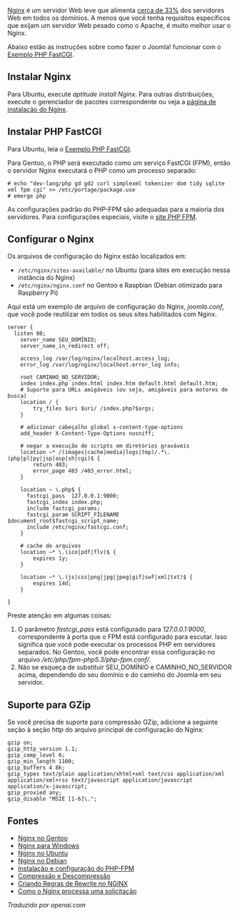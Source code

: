 <!-- Filename: Nginx / Display title: Nginx -->

<a href="http://nginx.org/"
rel="nofollow noreferrer noopener">Nginx</a> é um servidor Web leve que alimenta 
<a href="https://en.wikipedia.org/wiki/Nginx"
rel="nofollow noreferrer noopener">cerca de 33%</a> dos servidores Web em todos os domínios. A menos que você tenha requisitos específicos que exijam um servidor Web pesado como o Apache, é muito melhor usar o Nginx.

Abaixo estão as instruções sobre como fazer o Joomla! funcionar com o <a 
href="https://www.nginx.com/resources/wiki/start/topics/examples/phpfcgi/"
rel="nofollow noreferrer noopener">Exemplo PHP FastCGI</a>.
## Instalar Nginx

Para Ubuntu, execute *aptitude install Nginx*. Para outras distribuições, execute o gerenciador de pacotes correspondente ou veja a <a href="https://www.nginx.com/resources/wiki/start/topics/tutorials/install/" rel="nofollow noreferrer noopener">página de instalação do Nginx</a>.

## Instalar PHP FastCGI

Para Ubuntu, leia o <a href="https://www.nginx.com/resources/wiki/start/topics/examples/phpfcgi/" rel="nofollow noreferrer noopener">Exemplo PHP FastCGI</a>.

Para Gentoo, o PHP será executado como um serviço FastCGI (FPM), então o servidor Nginx executará o PHP como um processo separado:

    # echo "dev-lang/php gd gd2 curl simplexml tokenizer dom tidy sqlite xml fpm cgi" >> /etc/portage/package.use
    # emerge php

As configurações padrão do PHP-FPM são adequadas para a maioria dos servidores. Para configurações especiais, visite o
<a href="http://php.net/manual/en/install.fpm.php" rel="nofollow noreferrer noopener">site PHP FPM</a>.

## Configurar o Nginx

Os arquivos de configuração do Nginx estão localizados em:

- `/etc/nginx/sites-available/` no Ubuntu (para sites em execução nessa
  instância do Nginx)
- `/etc/nginx/nginx.conf` no Gentoo e Raspbian (Debian otimizado para Raspberry Pi)

Aqui está um exemplo de arquivo de configuração do Nginx, *joomla.conf*, que você pode reutilizar em todos os seus sites habilitados com Nginx.

    server {
      listen 80;
        server_name SEU_DOMÍNIO;
        server_name_in_redirect off;

        access_log /var/log/nginx/localhost.access_log;
        error_log /var/log/nginx/localhost.error_log info;

        root CAMINHO_NO_SERVIDOR;
        index index.php index.html index.htm default.html default.htm;
        # Suporte para URLs amigáveis (ou seja, amigáveis para motores de busca)
        location / {
            try_files $uri $uri/ /index.php?$args;
        }

        # adicionar cabeçalho global x-content-type-options
        add_header X-Content-Type-Options nosniff;

        # negar a execução de scripts em diretórios graváveis
        location ~* /(images|cache|media|logs|tmp)/.*\.(php|pl|py|jsp|asp|sh|cgi)$ {
            return 403;
            error_page 403 /403_error.html;
        }

        location ~ \.php$ {
          fastcgi_pass  127.0.0.1:9000;
          fastcgi_index index.php;
          include fastcgi_params;
          fastcgi_param SCRIPT_FILENAME $document_root$fastcgi_script_name;
          include /etc/nginx/fastcgi.conf;
        }

        # cache de arquivos
        location ~* \.(ico|pdf|flv)$ {
            expires 1y;
        }

        location ~* \.(js|css|png|jpg|jpeg|gif|swf|xml|txt)$ {
            expires 14d;
        }

    }

Preste atenção em algumas coisas:

1.  O parâmetro *fastcgi_pass* está configurado para *127.0.0.1:9000*,
    correspondente à porta que o FPM está configurado para escutar. Isso
    significa que você pode executar os processos PHP em servidores separados. No Gentoo,
    você pode encontrar essa configuração no
    arquivo */etc/php/fpm-php5.3/php-fpm.conf/*.
2.  Não se esqueça de substituir SEU_DOMÍNIO e CAMINHO_NO_SERVIDOR acima, dependendo do
    seu domínio e do caminho do Joomla em seu servidor.

## Suporte para GZip

Se você precisa de suporte para compressão GZip, adicione a seguinte seção à seção *http* do arquivo principal de configuração do Nginx:

```nginx
gzip on;
gzip_http_version 1.1;
gzip_comp_level 6;
gzip_min_length 1100;
gzip_buffers 4 8k;
gzip_types text/plain application/xhtml+xml text/css application/xml application/xml+rss text/javascript application/javascript application/x-javascript;
gzip_proxied any;
gzip_disable "MSIE [1-6]\.";
```

## Fontes

- <a href="https://wiki.gentoo.org/wiki/Nginx"
rel="nofollow noreferrer noopener">Nginx no Gentoo</a>
- <a href="https://kevinworthington.com/nginx-for-windows/"
  rel="nofollow noreferrer noopener">Nginx para Windows</a>
- <a
  href="https://ubuntu.com/tutorials/install-and-configure-nginx#1-overview"
  rel="nofollow noreferrer noopener">Nginx no Ubuntu</a>
- <a
  href="https://www.debianadmin.com/howto-install-nginx-webserver-in-debian.html"
  rel="nofollow noreferrer noopener">Nginx no Debian</a>
- <a href="https://www.php.net/manual/en/install.fpm.php"
  rel="nofollow noreferrer noopener">Instalação e configuração do PHP-FPM</a>
- <a
  href="https://docs.nginx.com/nginx/admin-guide/web-server/compression/"
  rel="nofollow noreferrer noopener">Compressão e Descompressão</a>
- <a href="https://www.nginx.com/blog/creating-nginx-rewrite-rules/"
  rel="nofollow noreferrer noopener">Criando Regras de Rewrite no NGINX</a>
- <a href="http://nginx.org/en/docs/http/request_processing.html"
  rel="nofollow noreferrer noopener">Como o Nginx processa uma solicitação</a>

*Traduzido por openai.com*

